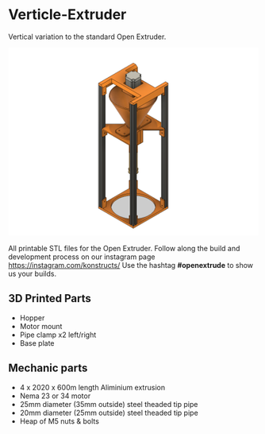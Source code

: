 # Verticle-Extruder
Vertical variation to the standard Open Extruder.

![Open Extruder](https://github.com/Open-Extrude/Verticle-Extruder/blob/master/Verticle%20Rig%20v21.png "Open Extruder")

All printable STL files for the Open Extruder. Follow along the build and development process on our instagram page https://instagram.com/konstructs/ Use the hashtag **#openextrude** to show us your builds.

## 3D Printed Parts
- Hopper
- Motor mount
- Pipe clamp x2 left/right
- Base plate

## Mechanic parts
- 4 x 2020 x 600m length Aliminium extrusion 
- Nema 23 or 34 motor
- 25mm diameter (35mm outside) steel theaded tip pipe
- 20mm diameter (25mm outside) steel theaded tip pipe
- Heap of M5 nuts & bolts

